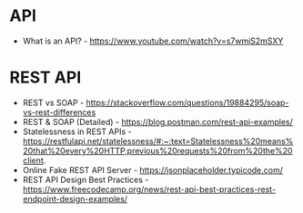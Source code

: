 # API

- What is an API? - https://www.youtube.com/watch?v=s7wmiS2mSXY

# REST API

- REST vs SOAP - https://stackoverflow.com/questions/19884295/soap-vs-rest-differences
- REST & SOAP (Detailed) - https://blog.postman.com/rest-api-examples/
- Statelessness in REST APIs - https://restfulapi.net/statelessness/#:~:text=Statelessness%20means%20that%20every%20HTTP,previous%20requests%20from%20the%20client.
- Online Fake REST API Server - https://jsonplaceholder.typicode.com/
- REST API Design Best Practices - https://www.freecodecamp.org/news/rest-api-best-practices-rest-endpoint-design-examples/ 
